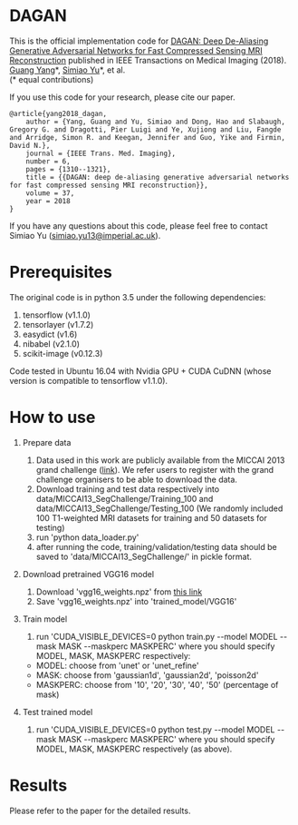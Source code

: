 # DAGAN

This is the official implementation code for [DAGAN: Deep De-Aliasing Generative Adversarial Networks for Fast Compressed Sensing MRI Reconstruction](https://ieeexplore.ieee.org/document/8233175/) published in IEEE Transactions on Medical Imaging (2018).  
[Guang Yang](https://www.imperial.ac.uk/people/g.yang)\*, [Simiao Yu](https://nebulav.github.io/)\*, et al.  
(* equal contributions) 

If you use this code for your research, please cite our paper.

```
@article{yang2018_dagan,
	author = {Yang, Guang and Yu, Simiao and Dong, Hao and Slabaugh, Gregory G. and Dragotti, Pier Luigi and Ye, Xujiong and Liu, Fangde and Arridge, Simon R. and Keegan, Jennifer and Guo, Yike and Firmin, David N.},
	journal = {IEEE Trans. Med. Imaging},
	number = 6,
	pages = {1310--1321},
	title = {{DAGAN: deep de-aliasing generative adversarial networks for fast compressed sensing MRI reconstruction}},
	volume = 37,
	year = 2018
}
```

If you have any questions about this code, please feel free to contact Simiao Yu (simiao.yu13@imperial.ac.uk).

# Prerequisites

The original code is in python 3.5 under the following dependencies:
1. tensorflow (v1.1.0)
2. tensorlayer (v1.7.2)
3. easydict (v1.6)
4. nibabel (v2.1.0)
5. scikit-image (v0.12.3)

Code tested in Ubuntu 16.04 with Nvidia GPU + CUDA CuDNN (whose version is compatible to tensorflow v1.1.0).

# How to use

1. Prepare data

    1) Data used in this work are publicly available from the MICCAI 2013 grand challenge ([link](https://my.vanderbilt.edu/masi/workshops/)). We refer users to register with the grand challenge organisers to be able to download the data.
    2) Download training and test data respectively into data/MICCAI13_SegChallenge/Training_100 and data/MICCAI13_SegChallenge/Testing_100 (We randomly included 100 T1-weighted MRI datasets for training and 50 datasets for testing)
    3) run 'python data_loader.py'
    4) after running the code, training/validation/testing data should be saved to 'data/MICCAI13_SegChallenge/' in pickle format.

2. Download pretrained VGG16 model

    1) Download 'vgg16_weights.npz' from [this link](http://www.cs.toronto.edu/~frossard/post/vgg16/)
    2) Save 'vgg16_weights.npz' into 'trained_model/VGG16'
    
3. Train model
    1) run 'CUDA_VISIBLE_DEVICES=0 python train.py --model MODEL --mask MASK --maskperc MASKPERC' where you should specify MODEL, MASK, MASKPERC respectively:
    - MODEL: choose from 'unet' or 'unet_refine'
    - MASK: choose from 'gaussian1d', 'gaussian2d', 'poisson2d'
    - MASKPERC: choose from '10', '20', '30', '40', '50' (percentage of mask)
 
4. Test trained model
    
    1) run 'CUDA_VISIBLE_DEVICES=0 python test.py --model MODEL --mask MASK --maskperc MASKPERC' where you should specify MODEL, MASK, MASKPERC respectively (as above).

# Results

Please refer to the paper for the detailed results.
